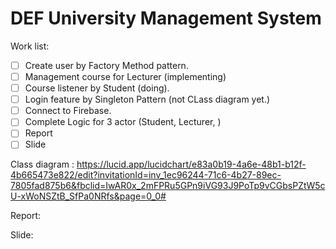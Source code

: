 # DEF University Management System

Work list:

-[ ] Create user by Factory Method pattern.
-[ ] Management course for Lecturer (implementing)
-[ ] Course listener by Student (doing).
-[ ] Login feature by Singleton Pattern (not CLass diagram yet.)
- [ ] Connect to Firebase.
- [ ] Complete Logic for 3 actor (Student, Lecturer, )
- [ ] Report
- [ ] Slide

Class diagram : https://lucid.app/lucidchart/e83a0b19-4a6e-48b1-b12f-4b665473e822/edit?invitationId=inv_1ec96244-71c6-4b27-89ec-7805fad875b6&fbclid=IwAR0x_2mFPRu5GPn9iVG93J9PoTp9vCGbsPZtW5cU-xWoNSZtB_SfPa0NRfs&page=0_0#

Report: 

Slide:

 
